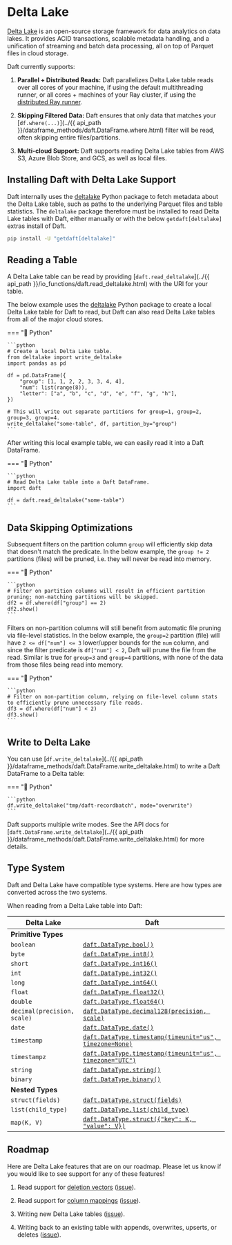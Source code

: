 # Delta Lake

[Delta Lake](https://delta.io/) is an open-source storage framework for data analytics on data lakes. It provides ACID transactions, scalable metadata handling, and a unification of streaming and batch data processing, all on top of Parquet files in cloud storage.

Daft currently supports:

1. **Parallel + Distributed Reads:** Daft parallelizes Delta Lake table reads over all cores of your machine, if using the default multithreading runner, or all cores + machines of your Ray cluster, if using the [distributed Ray runner](../distributed.md).

2. **Skipping Filtered Data:** Daft ensures that only data that matches your [`df.where(...)`](../{{ api_path }}/dataframe_methods/daft.DataFrame.where.html) filter will be read, often skipping entire files/partitions.

3. **Multi-cloud Support:** Daft supports reading Delta Lake tables from AWS S3, Azure Blob Store, and GCS, as well as local files.

## Installing Daft with Delta Lake Support

Daft internally uses the [deltalake](https://pypi.org/project/deltalake/) Python package to fetch metadata about the Delta Lake table, such as paths to the underlying Parquet files and table statistics. The `deltalake` package therefore must be installed to read Delta Lake tables with Daft, either manually or with the below `getdaft[deltalake]` extras install of Daft.

```bash
pip install -U "getdaft[deltalake]"
```

## Reading a Table

A Delta Lake table can be read by providing [`daft.read_deltalake`](../{{ api_path }}/io_functions/daft.read_deltalake.html) with the URI for your table.

The below example uses the [deltalake](https://pypi.org/project/deltalake/) Python package to create a local Delta Lake table for Daft to read, but Daft can also read Delta Lake tables from all of the major cloud stores.

=== "🐍 Python"

    ```python
    # Create a local Delta Lake table.
    from deltalake import write_deltalake
    import pandas as pd

    df = pd.DataFrame({
        "group": [1, 1, 2, 2, 3, 3, 4, 4],
        "num": list(range(8)),
        "letter": ["a", "b", "c", "d", "e", "f", "g", "h"],
    })

    # This will write out separate partitions for group=1, group=2, group=3, group=4.
    write_deltalake("some-table", df, partition_by="group")
    ```

After writing this local example table, we can easily read it into a Daft DataFrame.

=== "🐍 Python"

    ```python
    # Read Delta Lake table into a Daft DataFrame.
    import daft

    df = daft.read_deltalake("some-table")
    ```

## Data Skipping Optimizations

Subsequent filters on the partition column `group` will efficiently skip data that doesn't match the predicate. In the below example, the `group != 2` partitions (files) will be pruned, i.e. they will never be read into memory.

=== "🐍 Python"

    ```python
    # Filter on partition columns will result in efficient partition pruning; non-matching partitions will be skipped.
    df2 = df.where(df["group"] == 2)
    df2.show()
    ```

Filters on non-partition columns will still benefit from automatic file pruning via file-level statistics. In the below example, the `group=2` partition (file) will have `2 <= df["num"] <= 3` lower/upper bounds for the `num` column, and since the filter predicate is `df["num"] < 2`, Daft will prune the file from the read. Similar is true for `group=3` and `group=4` partitions, with none of the data from those files being read into memory.

=== "🐍 Python"

    ```python
    # Filter on non-partition column, relying on file-level column stats to efficiently prune unnecessary file reads.
    df3 = df.where(df["num"] < 2)
    df3.show()
    ```

## Write to Delta Lake

You can use [`df.write_deltalake`](../{{ api_path }}/dataframe_methods/daft.DataFrame.write_deltalake.html) to write a Daft DataFrame to a Delta table:

=== "🐍 Python"

    ```python
    df.write_deltalake("tmp/daft-recordbatch", mode="overwrite")
    ```

Daft supports multiple write modes. See the API docs for [`daft.DataFrame.write_deltalake`](../{{ api_path }}/dataframe_methods/daft.DataFrame.write_deltalake.html) for more details.

## Type System

Daft and Delta Lake have compatible type systems. Here are how types are converted across the two systems.

When reading from a Delta Lake table into Daft:

| Delta Lake               | Daft                          |
| --------------------- | ----------------------------- |
| **Primitive Types** |
| `boolean` | [`daft.DataType.bool()`](../api_docs/datatype.html) |
| `byte` | [`daft.DataType.int8()`](../api_docs/datatype.html#daft.DataType.int8) |
| `short` | [`daft.DataType.int16()`](../api_docs/datatype.html#daft.DataType.int16)|
| `int` | [`daft.DataType.int32()`](../api_docs/datatype.html#daft.DataType.int32) |
| `long` | [`daft.DataType.int64()`](../api_docs/datatype.html#daft.DataType.int64) |
| `float` | [`daft.DataType.float32()`](../api_docs/datatype.html#daft.DataType.float32) |
| `double` | [`daft.DataType.float64()`](../api_docs/datatype.html#daft.DataType.float64) |
| `decimal(precision, scale)` | [`daft.DataType.decimal128(precision, scale)`](../api_docs/datatype.html#daft.DataType.decimal128) |
| `date` | [`daft.DataType.date()`](../api_docs/datatype.html#daft.DataType.date) |
| `timestamp` | [`daft.DataType.timestamp(timeunit="us", timezone=None)`](../api_docs/datatype.html#daft.DataType.timestamp) |
| `timestampz`| [`daft.DataType.timestamp(timeunit="us", timezone="UTC")`](../api_docs/datatype.html#daft.DataType.timestamp) |
| `string` | [`daft.DataType.string()`](../api_docs/datatype.html#daft.DataType.string) |
| `binary` | [`daft.DataType.binary()`](../api_docs/datatype.html#daft.DataType.binary) |
| **Nested Types** |
| `struct(fields)` | [`daft.DataType.struct(fields)`](../api_docs/datatype.html#daft.DataType.struct) |
| `list(child_type)` | [`daft.DataType.list(child_type)`](../api_docs/datatype.html#daft.DataType.list) |
| `map(K, V)` | [`daft.DataType.struct({"key": K, "value": V})`](../api_docs/datatype.html#daft.DataType.struct) |

## Roadmap

Here are Delta Lake features that are on our roadmap. Please let us know if you would like to see support for any of these features!

1. Read support for [deletion vectors](https://docs.delta.io/latest/delta-deletion-vectors.html) ([issue](https://github.com/Eventual-Inc/Daft/issues/1954)).

2. Read support for [column mappings](https://docs.delta.io/latest/delta-column-mapping.html>) ([issue](https://github.com/Eventual-Inc/Daft/issues/1955)).

3. Writing new Delta Lake tables ([issue](https://github.com/Eventual-Inc/Daft/issues/1967)).

<!-- todo(docs - jay): ^ this needs to be updated, issue is already closed -->

4. Writing back to an existing table with appends, overwrites, upserts, or deletes ([issue](https://github.com/Eventual-Inc/Daft/issues/1968)).
